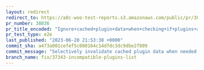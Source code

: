 ```yaml
---
layout: redirect
redirect_to: https://a8c-woo-test-reports.s3.amazonaws.com/public/pr/38836/e2e/index.html
pr_number: 38836
pr_title_encoded: "Ignore+cached+plugin+data+when+checking+if+plugins+are+WooCommerce-aware"
pr_test_type: e2e
last_published: "2023-06-20 21:53:38 +0000"
commit_sha: a473a001cefef5c080164c14dfdc3dc9dbe2f809
commit_message: "Selectively invalidate cached plugin data when needed."
branch_name: fix/37343-incompatible-plugins-list
---
```

